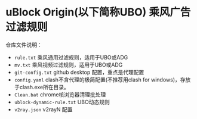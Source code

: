 # uBlock Origin(以下简称UBO) 乘风广告过滤规则

仓库文件说明：
- `rule.txt`  乘风通用过滤规则，适用于UBO或ADG
- `mv.txt`    乘风视频过滤规则，适用于UBO或ADG
- `git-config.txt`   github desktop 配置，重点是代理配置
- `config.yaml`   clash不含代理的极简配置(不推荐用clash for windows)，存放于clash.exe所在目录。
- `Clean.bat`  chrome核浏览器清理批处理
- `ublock-dynamic-rule.txt`  UBO动态规则
- `v2ray.json`  v2rayN 配置